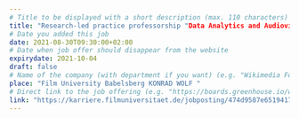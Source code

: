 ```yaml
---
# Title to be displayed with a short description (max. 110 characters)
title: "Research-led practice professorship "Data Analytics and Audiovisual Media" (tenure track, ‘wissenschaftlich-künstlerische W2’)"
# Date you added this job
date: 2021-08-30T09:30:00+02:00
# Date when job offer should disappear from the website
expirydate: 2021-10-04
draft: false
# Name of the company (with department if you want) (e.g. "Wikimedia Foundation, Technology")
place: "Film University Babelsberg KONRAD WOLF "
# Direct link to the job offering (e.g. "https://boards.greenhouse.io/wikimedia/jobs/2083317?gh_src=fd611a951")
link: "https://karriere.filmuniversitaet.de/jobposting/474d9587e651941763b7bf687ffc581dd96800100"
---
```

